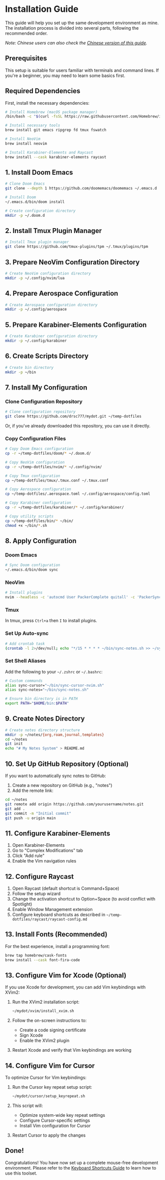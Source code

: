 # Installation Guide

This guide will help you set up the same development environment as mine. The installation process is divided into several parts, following the recommended order.

*Note: Chinese users can also check the [Chinese version of this guide](setup-guide.zh.md).*

## Prerequisites

This setup is suitable for users familiar with terminals and command lines. If you're a beginner, you may need to learn some basics first.

## Required Dependencies

First, install the necessary dependencies:

```bash
# Install Homebrew (macOS package manager)
/bin/bash -c "$(curl -fsSL https://raw.githubusercontent.com/Homebrew/install/HEAD/install.sh)"

# Install necessary tools
brew install git emacs ripgrep fd tmux fswatch

# Install NeoVim
brew install neovim

# Install Karabiner-Elements and Raycast
brew install --cask karabiner-elements raycast
```

## 1. Install Doom Emacs

```bash
# Clone Doom Emacs
git clone --depth 1 https://github.com/doomemacs/doomemacs ~/.emacs.d

# Install Doom
~/.emacs.d/bin/doom install

# Create configuration directory
mkdir -p ~/.doom.d
```

## 2. Install Tmux Plugin Manager

```bash
# Install Tmux plugin manager
git clone https://github.com/tmux-plugins/tpm ~/.tmux/plugins/tpm
```

## 3. Prepare NeoVim Configuration Directory

```bash
# Create NeoVim configuration directory
mkdir -p ~/.config/nvim/lua
```

## 4. Prepare Aerospace Configuration

```bash
# Create Aerospace configuration directory
mkdir -p ~/.config/aerospace
```

## 5. Prepare Karabiner-Elements Configuration

```bash
# Create Karabiner configuration directory
mkdir -p ~/.config/karabiner
```

## 6. Create Scripts Directory

```bash
# Create bin directory
mkdir -p ~/bin
```

## 7. Install My Configuration

### Clone Configuration Repository

```bash
# Clone configuration repository
git clone https://github.com/drsc777/mydot.git ~/temp-dotfiles
```

Or, if you've already downloaded this repository, you can use it directly.

### Copy Configuration Files

```bash
# Copy Doom Emacs configuration
cp -r ~/temp-dotfiles/doom/* ~/.doom.d/

# Copy NeoVim configuration
cp -r ~/temp-dotfiles/nvim/* ~/.config/nvim/

# Copy Tmux configuration
cp ~/temp-dotfiles/tmux/.tmux.conf ~/.tmux.conf

# Copy Aerospace configuration
cp ~/temp-dotfiles/.aerospace.toml ~/.config/aerospace/config.toml

# Copy Karabiner configuration
cp -r ~/temp-dotfiles/karabiner/* ~/.config/karabiner/

# Copy utility scripts
cp ~/temp-dotfiles/bin/* ~/bin/
chmod +x ~/bin/*.sh
```

## 8. Apply Configuration

### Doom Emacs

```bash
# Sync Doom configuration
~/.emacs.d/bin/doom sync
```

### NeoVim

```bash
# Install plugins
nvim --headless -c 'autocmd User PackerComplete quitall' -c 'PackerSync'
```

### Tmux

In tmux, press `Ctrl+a` then `I` to install plugins.

### Set Up Auto-sync

```bash
# Add crontab task
(crontab -l 2>/dev/null; echo "*/15 * * * * ~/bin/sync-notes.sh >> ~/sync-notes.log 2>&1") | crontab -
```

### Set Shell Aliases

Add the following to your `~/.zshrc` or `~/.bashrc`:

```bash
# Custom commands
alias sync-cursor="~/bin/sync-cursor-nvim.sh"
alias sync-notes="~/bin/sync-notes.sh"

# Ensure bin directory is in PATH
export PATH="$HOME/bin:$PATH"
```

## 9. Create Notes Directory

```bash
# Create notes directory structure
mkdir -p ~/notes/{org,roam,journal,templates}
cd ~/notes
git init
echo "# My Notes System" > README.md
```

## 10. Set Up GitHub Repository (Optional)

If you want to automatically sync notes to GitHub:

1. Create a new repository on GitHub (e.g., "notes")
2. Add the remote link:

```bash
cd ~/notes
git remote add origin https://github.com/yourusername/notes.git
git add .
git commit -m "Initial commit"
git push -u origin main
```

## 11. Configure Karabiner-Elements

1. Open Karabiner-Elements
2. Go to "Complex Modifications" tab
3. Click "Add rule"
4. Enable the Vim navigation rules

## 12. Configure Raycast

1. Open Raycast (default shortcut is Command+Space)
2. Follow the setup wizard
3. Change the activation shortcut to Option+Space (to avoid conflict with Spotlight)
4. Enable Window Management extension
5. Configure keyboard shortcuts as described in `~/temp-dotfiles/raycast/raycast-config.md`

## 13. Install Fonts (Recommended)

For the best experience, install a programming font:

```bash
brew tap homebrew/cask-fonts
brew install --cask font-fira-code
```

## 13. Configure Vim for Xcode (Optional)

If you use Xcode for development, you can add Vim keybindings with XVim2:

1. Run the XVim2 installation script:
   ```bash
   ~/mydot/xvim/install_xvim.sh
   ```

2. Follow the on-screen instructions to:
   - Create a code signing certificate
   - Sign Xcode
   - Enable the XVim2 plugin

3. Restart Xcode and verify that Vim keybindings are working

## 14. Configure Vim for Cursor

To optimize Cursor for Vim keybindings:

1. Run the Cursor key repeat setup script:
   ```bash
   ~/mydot/cursor/setup_keyrepeat.sh
   ```

2. This script will:
   - Optimize system-wide key repeat settings
   - Configure Cursor-specific settings
   - Install Vim configuration for Cursor

3. Restart Cursor to apply the changes

## Done!

Congratulations! You have now set up a complete mouse-free development environment. Please refer to the [Keyboard Shortcuts Guide](keyboard-shortcuts.md) to learn how to use this toolset. 
